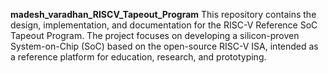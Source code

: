 **madesh_varadhan_RISCV_Tapeout_Program**
This repository contains the design, implementation, and documentation for the RISC-V Reference SoC Tapeout Program. The project focuses on developing a silicon-proven System-on-Chip (SoC) based on the open-source RISC-V ISA, intended as a reference platform for education, research, and prototyping.
